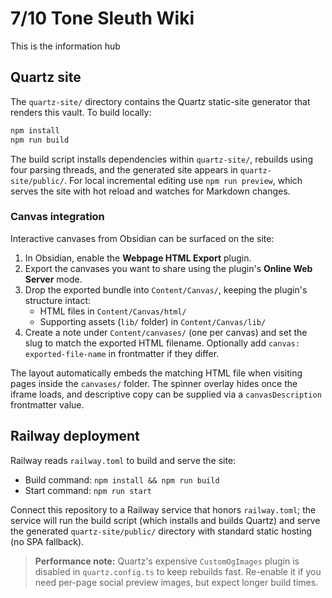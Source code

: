 # 7/10 Tone Sleuth Wiki

This is the information hub

## Quartz site

The `quartz-site/` directory contains the Quartz static-site generator that renders this vault. To build locally:

```bash
npm install
npm run build
```

The build script installs dependencies within `quartz-site/`, rebuilds using four parsing threads, and the generated site appears in `quartz-site/public/`.
For local incremental editing use `npm run preview`, which serves the site with hot reload and watches for Markdown changes.

### Canvas integration

Interactive canvases from Obsidian can be surfaced on the site:

1. In Obsidian, enable the **Webpage HTML Export** plugin.
2. Export the canvases you want to share using the plugin's **Online Web Server** mode.
3. Drop the exported bundle into `Content/Canvas/`, keeping the plugin's structure intact:
	- HTML files in `Content/Canvas/html/`
	- Supporting assets (`lib/` folder) in `Content/Canvas/lib/`
4. Create a note under `Content/canvases/` (one per canvas) and set the slug to match the exported HTML filename. Optionally add `canvas: exported-file-name` in frontmatter if they differ.

The layout automatically embeds the matching HTML file when visiting pages inside the `canvases/` folder. The spinner overlay hides once the iframe loads, and descriptive copy can be supplied via a `canvasDescription` frontmatter value.

## Railway deployment

Railway reads `railway.toml` to build and serve the site:

- Build command: `npm install && npm run build`
- Start command: `npm run start`

Connect this repository to a Railway service that honors `railway.toml`; the service will run the build script (which installs and builds Quartz) and serve the generated `quartz-site/public/` directory with standard static hosting (no SPA fallback).

> **Performance note:** Quartz's expensive `CustomOgImages` plugin is disabled in `quartz.config.ts` to keep rebuilds fast. Re-enable it if you need per-page social preview images, but expect longer build times.